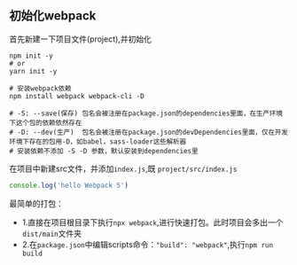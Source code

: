 ## 初始化webpack

首先新建一下项目文件(project),并初始化
```shell
npm init -y
# or
yarn init -y

# 安装webpack依赖
npm install webpack webpack-cli -D

# -S: --save(保存) 包名会被注册在package.json的dependencies里面，在生产环境下这个包的依赖依然存在
# -D: --dev(生产)  包名会被注册在package.json的devDependencies里面，仅在开发环境下存在的包用-D，如babel，sass-loader这些解析器
# 安装依赖不添加 -S -D 参数，默认安装到dependencies里
```

在项目中新建src文件，并添加`index.js`,既 `project/src/index.js`
```js
console.log('hello Webpack 5')
```
最简单的打包：
* 1.直接在项目根目录下执行`npx webpack`,进行快速打包。此时项目会多出一个`dist/main`文件夹
* 2.在`package.json`中编辑scripts命令：`"build": "webpack"`,执行`npm run build`


